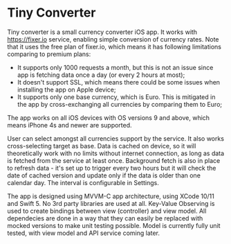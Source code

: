 # Tiny Converter

Tiny converter is a small currency converter iOS app. It works with https://fixer.io service, enabling simple conversion of currency rates. Note that it uses the free plan of fixer.io, which means it has following limitations comparing to premium plans:

* It supports only 1000 requests a month, but this is not an issue since app is fetching data once a day (or every 2 hours at most);
* It doesn't support SSL, which means there could be some issues when installing the app on Apple device;
* It supports only one base currency, which is Euro. This is mitigated in the app by cross-exchanging all currencies by comparing them to Euro;

The app works on all iOS devices with OS versions 9 and above, which means iPhone 4s and newer are supported. 

User can select amongst all currencies support by the service. It also works cross-selecting target as base. 
Data is cached on device, so it will theoretically work with no limits without internet connection, as long as data is fetched from the service at least once. Background fetch is also in place to refresh data - it's set up to trigger every two hours but it will check the date of cached version and update only if the data is older than one calendar day. The interval is configurable in Settings.

The app is designed using MVVM-C app architecture, using XCode 10/11 and Swift 5. No 3rd party libraries are used at all. Key-Value Observing is used to create bindings between view (controller) and view model. 
All dependecies are done in a way that they can easily be replaced with mocked versions to make unit testing possible. Model is currently fully unit tested, with view model and API service coming later. 

